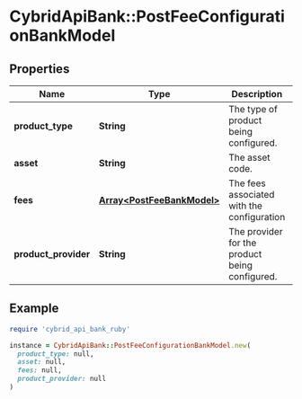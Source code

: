 # CybridApiBank::PostFeeConfigurationBankModel

## Properties

| Name | Type | Description | Notes |
| ---- | ---- | ----------- | ----- |
| **product_type** | **String** | The type of product being configured. |  |
| **asset** | **String** | The asset code. |  |
| **fees** | [**Array&lt;PostFeeBankModel&gt;**](PostFeeBankModel.md) | The fees associated with the configuration |  |
| **product_provider** | **String** | The provider for the product being configured. | [optional] |

## Example

```ruby
require 'cybrid_api_bank_ruby'

instance = CybridApiBank::PostFeeConfigurationBankModel.new(
  product_type: null,
  asset: null,
  fees: null,
  product_provider: null
)
```

